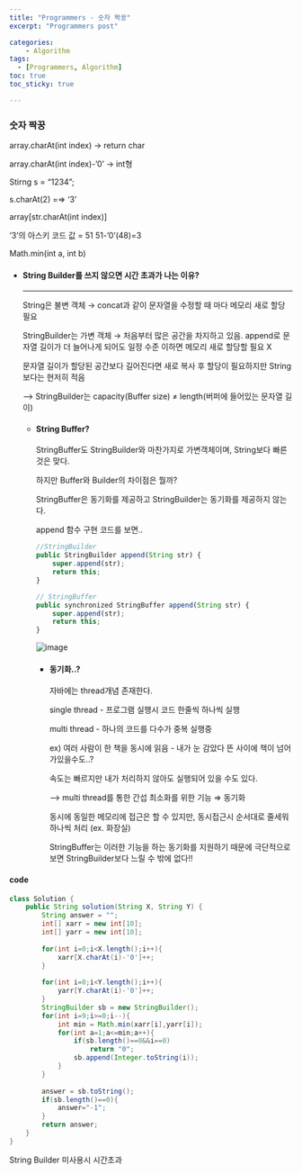 ```yaml
---
title: "Programmers - 숫자 짝꿍"
excerpt: "Programmers post"

categories:
    - Algorithm
tags:
  - [Programmers, Algorithm]
toc: true
toc_sticky: true

---
```

### 숫자 짝꿍
    
array.charAt(int index) → return char

array.charAt(int index)-’0’ → int형

Stirng s = “1234”;

s.charAt(2) =⇒ ‘3’

array[str.charAt(int index)]

‘3’의 아스키 코드 값 = 51
51-’0’(48)=3

Math.min(int a, int b)

- #### String Builder를 쓰지 않으면 시간 초과가 나는 이유?
    
    ---
    
    String은 불변 객체 → concat과 같이 문자열을 수정할 때 마다 메모리 새로 할당 필요
    
    StringBuilder는 가변 객체 → 처음부터 많은 공간을 차지하고 있음. append로 문자열 길이가 더 늘어나게 되어도 일정 수준 이하면 메모리 새로 할당할 필요 X
    
    문자열 길이가 할당된 공간보다 길어진다면 새로 복사 후 할당이 필요하지만 String보다는 현저히 적음
    
    —> StringBuilder는 capacity(Buffer size) ≠ length(버퍼에 들어있는 문자열 길이)  
    
    - #### String Buffer?
        
        StringBuffer도 StringBuilder와 마찬가지로 가변객체이며, String보다 빠른 것은 맞다.
        
        하지만 Buffer와 Builder의 차이점은 뭘까?
        
        StringBuffer은 동기화를 제공하고 StringBuilder는 동기화를 제공하지 않는다. 
        
        append 함수 구현 코드를 보면..
        
        ```jsx
        //StringBuilder
        public StringBuilder append(String str) {
            super.append(str);
            return this;
        }
        
        // StringBuffer
        public synchronized StringBuffer append(String str) {
            super.append(str);
            return this;
        }
        ```
        ![image](https://github.com/ssoxong/ssoxong.github.io/assets/112956015/501b74eb-b8ee-462d-8a4a-3912f68a8a89)
        
        - #### 동기화..?
            
            자바에는 thread개념 존재한다.  
            
            single thread - 프로그램 실행시 코드 한줄씩 하나씩 실행  
            
            multi thread - 하나의 코드를 다수가 중복 실행중
            
            ex) 여러 사람이 한 책을 동시에 읽음 - 내가 눈 감았다 뜬 사이에 책이 넘어가있을수도..?
            
            속도는 빠르지만 내가 처리하지 않아도 실행되어 있을 수도 있다.
            
            —> multi thread를 통한 간섭 최소화를 위한 기능 ⇒ 동기화
            
            동시에 동일한 메모리에 접근은 할 수 있지만, 동시접근시 순서대로 줄세워 하나씩 처리 (ex. 화장실)
            
            StringBuffer는 이러한 기능을 하는 동기화를 지원하기 때문에 극단적으로 보면 StringBuilder보다 느릴 수 밖에 없다!!

#### code
```java
class Solution {
    public String solution(String X, String Y) {
        String answer = "";
        int[] xarr = new int[10];
        int[] yarr = new int[10];
        
        for(int i=0;i<X.length();i++){
            xarr[X.charAt(i)-'0']++;
        }
        
        for(int i=0;i<Y.length();i++){
            yarr[Y.charAt(i)-'0']++;
        }
        StringBuilder sb = new StringBuilder();
        for(int i=9;i>=0;i--){
            int min = Math.min(xarr[i],yarr[i]);
            for(int a=1;a<=min;a++){
                if(sb.length()==0&&i==0)
                    return "0";
                sb.append(Integer.toString(i));
            }
        }
        
        answer = sb.toString();
        if(sb.length()==0){
            answer="-1";
        }
        return answer;
    }
}
```

String Builder 미사용시 시간초과